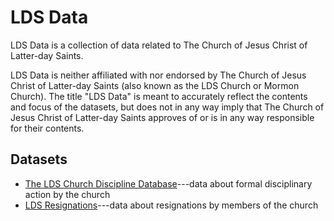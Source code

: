 # LDS Data

LDS Data is a collection of data related to The Church of Jesus Christ of Latter-day Saints.

LDS Data is neither affiliated with nor endorsed by The Church of Jesus Christ of Latter-day Saints (also known as the LDS Church or Mormon Church). The title "LDS Data" is meant to accurately reflect the contents and focus of the datasets, but does not in any way imply that The Church of Jesus Christ of Latter-day Saints approves of or is in any way responsible for their contents.


## Datasets

* [The LDS Church Discipline Database](../../../lds-church-discipline)---data about formal disciplinary action by the church
* [LDS Resignations](../resignations)---data about resignations by members of the church
